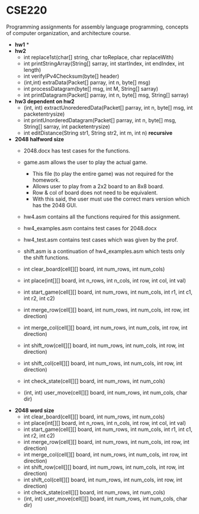 # CSE220
Programming assignments for assembly language programming,  concepts of computer organization, and architecture course.

* **hw1**
  * 
* **hw2**
  * int replace1st(char[] string, char toReplace, char replaceWith)
  * int printStringArray(String[] sarray, int startIndex, int endIndex, int length)
  * int verifyIPv4Checksum(byte[] header)
  * (int,int) extraData(Packet[] parray, int n, byte[] msg)
  * int processDatagram(byte[] msg, int M, String[] sarray)
  * int printDatagram(Packet[] parray, int n, byte[] msg, String[] sarray)
* **hw3 dependent on hw2**
  * (int, int) extractUnorederedData(Packet[] parray, int n, byte[] msg, int packetentrysize)
  * int printUnorderedDatagram(Packet[] parray, int n, byte[] msg, String[] sarray, int packetentrysize)
  * int editDistance(String str1, String str2, int m, int n) **recursive**
* **2048 halfword size**
  * 2048.docx has test cases for the functions.
  * game.asm allows the user to play the actual game.
    * This file (to play the entire game) was not required for the homework.
    * Allows user to play from a 2x2 board to an 8x8 board.
    * Row & col of board does not need to be equivalent.
    * With this said, the user must use the correct mars version which has the 2048 GUI.
  * hw4.asm contains all the functions required for this assignment.
  * hw4_examples.asm contains test cases for 2048.docx
  * hw4_test.asm contains test cases which was given by the prof.
  * shift.asm is a continuation of hw4_examples.asm which tests only the shift functions.
  
  * int clear_board(cell[][] board, int num_rows, int num_cols)
  * int place(int[][] board, int n_rows, int n_cols, int row, int col, int val)
  * int start_game(cell[][] board, int num_rows, int num_cols, int r1, int c1, int r2, int c2)
  * int merge_row(cell[][] board, int num_rows, int num_cols, int row, int direction)
  * int merge_col(cell[][] board, int num_rows, int num_cols, int row, int direction)
  * int shift_row(cell[][] board, int num_rows, int num_cols, int row, int direction)
  * int shift_col(cell[][] board, int num_rows, int num_cols, int row, int direction)
  * int check_state(cell[][] board, int num_rows, int num_cols)
  * (int, int) user_move(cell[][] board, int num_rows, int num_cols, char dir)
* **2048 word size**
  * int clear_board(cell[][] board, int num_rows, int num_cols)
  * int place(int[][] board, int n_rows, int n_cols, int row, int col, int val)
  * int start_game(cell[][] board, int num_rows, int num_cols, int r1, int c1, int r2, int c2)
  * int merge_row(cell[][] board, int num_rows, int num_cols, int row, int direction)
  * int merge_col(cell[][] board, int num_rows, int num_cols, int row, int direction)
  * int shift_row(cell[][] board, int num_rows, int num_cols, int row, int direction)
  * int shift_col(cell[][] board, int num_rows, int num_cols, int row, int direction)
  * int check_state(cell[][] board, int num_rows, int num_cols)
  * (int, int) user_move(cell[][] board, int num_rows, int num_cols, char dir)
